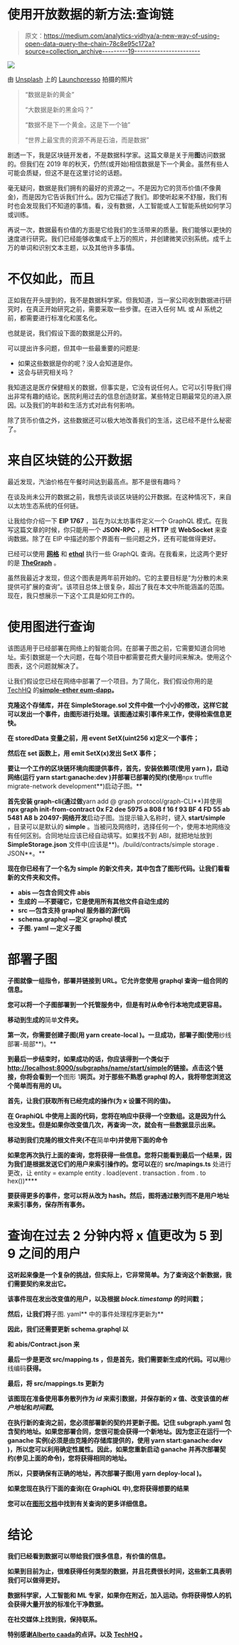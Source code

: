 # 使用开放数据的新方法:查询链

> 原文：<https://medium.com/analytics-vidhya/a-new-way-of-using-open-data-query-the-chain-78c8e95c172a?source=collection_archive---------19----------------------->

![](img/d21b7317e75192f39ddf50b2a58cac12.png)

由 [Unsplash](https://unsplash.com?utm_source=medium&utm_medium=referral) 上的 [Launchpresso](https://unsplash.com/@launchpresso?utm_source=medium&utm_medium=referral) 拍摄的照片

> “数据是新的黄金”
> 
> “大数据是新的黑金吗？”
> 
> “数据不是下一个黄金。这是下一个铀”
> 
> “世界上最宝贵的资源不再是石油，而是数据”

剧透一下，我是区块链开发者，不是数据科学家。这篇文章是关于用**图**访问数据的。但我们在 2019 年的秋天，仍然(或开始)相信数据是下一个黄金。虽然有些人可能会质疑，但这不是在这里讨论的话题。

毫无疑问，数据是我们拥有的最好的资源之一。不是因为它的货币价值(不像黄金)，而是因为它告诉我们什么。因为它描述了我们。即使听起来不舒服，我们有时也会发现我们不知道的事情。看，没有数据，人工智能或人工智能系统如何学习或训练。

再说一次，数据最有价值的方面是它给我们的生活带来的质量。我们能够以更快的速度进行研究。我们已经能够收集成千上万的照片，并创建微笑识别系统。成千上万的单词和识别文本主题，以及其他许多事情。

# 不仅如此，而且

正如我在开头提到的，我不是数据科学家。但我知道，当一家公司收到数据进行研究时，在真正开始研究之前，需要采取一些步骤。在进入任何 ML 或 AI 系统之前，都需要进行标准化和匿名化。

也就是说，我们假设下面的数据是公开的。

可以提出许多问题，但其中一些最重要的问题是:

*   如果这些数据是你的呢？没人会知道是你。
*   这会与研究相关吗？

我知道这是医疗保健相关的数据，但事实是，它没有说任何人。它可以引导我们得出非常有趣的结论。医院利用过去的信息创造财富。某些特定日期最常见的进入原因。以及我们的年龄和生活方式对此有何影响。

除了货币价值之外，这些数据还可以极大地改善我们的生活，这已经不是什么秘密了。

# 来自区块链的公开数据

最近发现，汽油价格在午餐时间达到最高点。那不是很有趣吗？

在谈及尚未公开的数据之前，我想先谈谈区块链的公开数据。在这种情况下，来自以太坊生态系统的任何链。

让我给你介绍一下 **EIP 1767** ，旨在为以太坊事件定义一个 GraphQL 模式。在我写这篇文章的时候，你只能用一个 **JSON-RPC** ，用 **HTTP** 或 **WebSocket** 来查询数据。除了在 EIP 中描述的那个界面有一些问题之外，还有可能做得更好。

已经可以使用 [**网格**](https://github.com/ethereum/grid) 和 [**ethql**](https://github.com/ConsenSys/ethql) 执行一些 GraphQL 查询。在我看来，比这两个更好的是 [**TheGraph**](https://thegraph.com/) 。

虽然我最近才发现，但这个图表是两年前开始的。它的主要目标是“为分散的未来提供可扩展的查询”。该项目总体上很复杂，超出了我在本文中所能涵盖的范围。现在，我只想展示一下这个工具是如何工作的。

# 使用图进行查询

该图适用于已经部署在网络上的智能合同。在部署子图之前，它需要知道合同地址。索引数据是一个大问题，在每个项目中都需要花费大量时间来解决。使用这个图表，这个问题就解决了。

让我们假设您已经在网络中部署了一个项目。为了简化，我们假设你用的是 [TechHQ](http://techhq.io) 的[**simple-ether eum-dapp**](https://github.com/HQ20/simple-ethereum-dapp)**。**

**克隆这个存储库，并在 **SimpleStorage.sol** 文件中做一个小小的修改，这样它就可以发出一个事件，由图形进行处理。该图通过索引事件来工作，使得检索信息更快。**

**在 **storedData** 变量之前，用 **event SetX(uint256 x)定义一个事件；****

**然后在 set 函数上，用 **emit SetX(x)发出 **SetX** 事件；****

**要让一个工作的区块链环境向图提供事件，首先，安装依赖项(使用 **yarn** )，启动网络(运行 **yarn start:ganache:dev** )并部署已部署的契约(使用**npx truffle migrate-network development**)启动子图。**

**首先安装 graph-cli(通过做**yarn add @ graph protocol/graph-CLI**)并使用**npx graph init-from-contract 0x F2 dee 5975 a 808 f 16 f 93 BF 4 FD 55 ab 5481 A8 b 20497-网络开发**启动子图。当提示输入名称时，键入 **start/simple** ，目录可以是默认的 **simple** 。当被问及网络时，选择任何一个，使用本地网络没有任何区别。合同地址应该已经自动填写。如果找不到 ABI，就把地址放到 **SimpleStorage.json** 文件中(应该是**)。/build/contracts/simple storage . JSON**。**

**现在你已经有了一个名为 **simple** 的新文件夹，其中包含了图形代码。让我们看看新的文件夹和文件。**

*   ****abis** —包含合同文件 abis**
*   ****生成的** —不要碰它，它是使用所有其他文件自动生成的**
*   ****src** —包含支持 graphql 服务器的源代码**
*   ****schema.graphql** —定义 graphql 模式**
*   ****子图. yaml** —定义子图**

# **部署子图**

**子图就像一组指令，部署并链接到 URL。它允许您使用 graphql 查询一组合同的信息。**

**您可以将一个子图部署到一个托管服务中，但是有时从命令行本地完成更容易。**

**移动到生成的**简单**文件夹。**

**第一次，你需要创建子图(用 **yarn create-local** )。一旦成功，部署子图(使用**纱线部署-局部**)。**

**到最后一步结束时，如果成功的话，你应该得到一个类似于[http://localhost:8000/subgraphs/name/start/simple](http://localhost:8000/subgraphs/name/start/simple)的链接。点击这个链接，你将会看到一个**图形 1**网页。对于那些不熟悉 graphql 的人，我将带您浏览这个简单而有用的 UI。**

**首先，让我们获取所有已经完成的操作(为 x 设置不同的值)。**

**在 GraphiQL 中使用上面的代码，您将在响应中获得一个空数组。这是因为什么也没发生。但是如果你改变值几次，再查询一次，就会有一些数据显示出来。**

**移动到我们克隆的根文件夹(不在**简单**中)并使用下面的命令**

**如果您再次执行上面的查询，您将获得一些信息。您将只能看到最后一个结果，因为我们是根据发送它们的用户来索引操作的。您可以在**的 **src/mapings.ts** 处进行更改，让 entity = example entity . load(event . transaction . from . to hex())****

**要获得更多的事件，您可以将从改为 hash。然后，图将通过散列而不是用户地址来索引事务，保存所有事务。**

# **查询在过去 2 分钟内将 x 值更改为 5 到 9 之间的用户**

**这听起来像是一个复杂的挑战，但实际上，它非常简单。为了查询这个新数据，我们需要契约来发出它。**

**该事件现在发出改变值的用户，以及根据 *block.timestamp* 的时间戳；**

**然后，让我们将**子图. yaml** 中的事件处理程序更新为**

**因此，我们还需要更新 **schema.graphql** 以**

**和 **abis/Contract.json** 来**

**最后一步是更改 **src/mapping.ts** ，但是首先，我们需要新生成的代码。可以用**纱线编码**获得。**

**最后，将 **src/mappings.ts** 更新为**

**该图现在准备使用事务散列作为 *id* 来索引数据，并保存新的 *x* 值、改变该值的*帐户地址*和*时间戳*。**

**在执行新的查询之前，您必须部署新的契约并更新子图。记住 **subgraph.yaml** 包含契约地址。如果您部署合同，您很可能会获得一个新地址。因为您正在运行一个 ganache 实例(必须是由克隆的存储库提供的，使用 **yarn start:ganache:dev** )，所以您可以利用确定性属性。因此，如果您重新启动 ganache 并再次部署契约(参见上面的命令)，您将获得相同的地址。**

**所以，只要确保有正确的地址，再次部署子图(用 **yarn deploy-local** )。**

**如果您现在执行下面的查询(在 GraphiQL 中),您将获得想要的结果**

**您可以在[图形文档](https://thegraph.com/docs/graphql-api#queries)中找到有关查询的更多详细信息。**

# **结论**

**我们已经看到数据可以带给我们很多信息，有价值的信息。**

**如果到目前为止，很难获得任何类型的数据，并且花费很长时间，这些新工具表明我们可以做得更好。**

**数据科学家，人工智能和 ML 专家，如果你在附近，加入运动。你将获得惊人的机会获得大量开放的标准化干净数据。**

**在社交媒体上找到我，保持联系。**

**特别感谢[Alberto caada](https://www.linkedin.com/in/albertocuesta/)的点评。以及 [TechHQ](https://www.techhq.io/) 。**